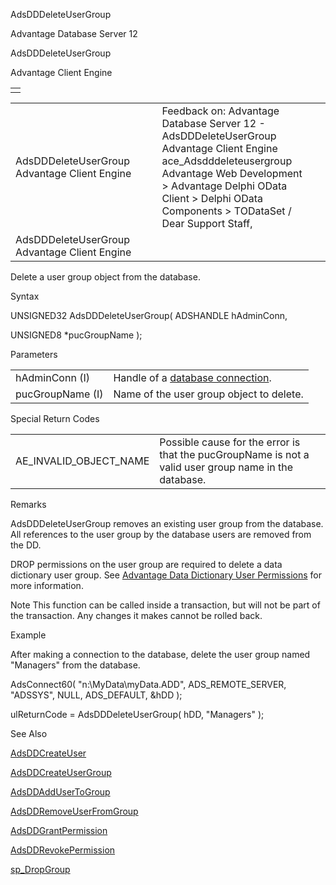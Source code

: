 AdsDDDeleteUserGroup




Advantage Database Server 12  

AdsDDDeleteUserGroup

Advantage Client Engine

|  |
| --- |
|  |

|  |  |  |  |  |
| --- | --- | --- | --- | --- |
| AdsDDDeleteUserGroup  Advantage Client Engine |  |  | Feedback on: Advantage Database Server 12 - AdsDDDeleteUserGroup Advantage Client Engine ace\_Adsdddeleteusergroup Advantage Web Development > Advantage Delphi OData Client > Delphi OData Components > TODataSet / Dear Support Staff, |  |
| AdsDDDeleteUserGroup  Advantage Client Engine |  |  |  |  |

Delete a user group object from the database.

Syntax

UNSIGNED32 AdsDDDeleteUserGroup( ADSHANDLE hAdminConn,

UNSIGNED8 \*pucGroupName );

Parameters

|  |  |
| --- | --- |
| hAdminConn (I) | Handle of a [database connection](javascript:hhpopuplink.TextPopup(popid_465551922,FontFace,-1,-1,-1,-1)). |
| pucGroupName (I) | Name of the user group object to delete. |

Special Return Codes

|  |  |
| --- | --- |
| AE\_INVALID\_OBJECT\_NAME | Possible cause for the error is that the pucGroupName is not a valid user group name in the database. |

Remarks

AdsDDDeleteUserGroup removes an existing user group from the database. All references to the user group by the database users are removed from the DD.

DROP permissions on the user group are required to delete a data dictionary user group. See [Advantage Data Dictionary User Permissions](master_advantage_data_dictionary_user_permissions.htm) for more information.

Note This function can be called inside a transaction, but will not be part of the transaction. Any changes it makes cannot be rolled back.

Example

After making a connection to the database, delete the user group named "Managers" from the database.

AdsConnect60( "n:\\MyData\\myData.ADD", ADS\_REMOTE\_SERVER, "ADSSYS", NULL, ADS\_DEFAULT, &hDD );

ulReturnCode = AdsDDDeleteUserGroup( hDD, "Managers" );

See Also

[AdsDDCreateUser](ace_adsddcreateuser.htm)

[AdsDDCreateUserGroup](ace_adsddcreateusergroup.htm)

[AdsDDAddUserToGroup](ace_adsddaddusertogroup.htm)

[AdsDDRemoveUserFromGroup](ace_adsddremoveuserfromgroup.htm)

[AdsDDGrantPermission](ace_adsddgrantpermission.htm)

[AdsDDRevokePermission](ace_adsddrevokepermission.htm)

[sp\_DropGroup](master_sp_dropgroup.htm)